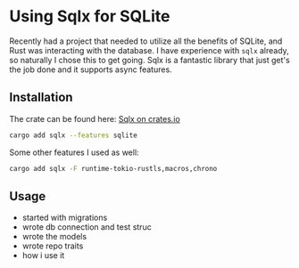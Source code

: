 # Using Sqlx for SQLite

Recently had a project that needed to utilize all the benefits of SQLite, and Rust was interacting with the database. I have experience with `sqlx` already, so naturally I chose this to get going. Sqlx is a fantastic library that just get's the job done and it supports async features.

## Installation

The crate can be found here: [Sqlx on crates.io](https://crates.io/crates/sqlx)

```bash
cargo add sqlx --features sqlite
```

Some other features I used as well:

```bash
cargo add sqlx -F runtime-tokio-rustls,macros,chrono
```

## Usage

- started with migrations
- wrote db connection and test struc
- wrote the models
- wrote repo traits
- how i use it
